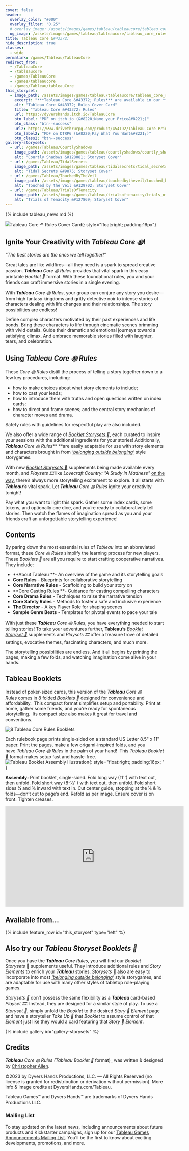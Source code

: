 ```yaml
---
cover: false
header:
  overlay_color: "#000"
  overlay_filter: "0.25"
  # overlay_image: /assets/images/games/tableau/tableaucore/tableau_core_rules_booklet_cover_630_500.jpg
  og_image: /assets/images/games/tableau/tableaucore/tableau_core_rules_booklet_cover_630_500.jpg
title: Tableau Core &#43372;
hide_description: true
classes:
  - wide
permalink: /games/Tableau/TableauCore
redirect_from:
  - /TableauCore
  - /tableaucore
  - /games/TableauCore
  - /games/tableaucore
  - /games/Tableau/tableauCore
this_storyset:
  - image_path: /assets/images/games/tableau/tableaucore/tableau_core_rules_booklet_cover_375_298.jpg
    excerpt: "***Tableau Core &#43372; Rules*** are available in our **Tableau Booklet**&nbsp;&#127869; from: "
    alt: "Tableau Core &#43372; Rules Cover Card"
    title: "Tableau Core &#43372; Rules"
    url: https://dyvershands.itch.io/TableauCore
    btn_label: "PDF on itch.io (&#8220;Name your Price&#8221;)"
    btn_class: "btn--success"
    url2: https://www.drivethrurpg.com/product/454192/Tableau-Core-PrintNFold-edition?src=dhwebsite
    btn_label2: "PDF on DTRPG (&#8220;Pay What You Want&#8221;)"
    btn_class2: "btn--success"
gallery-storysets:
  - url: /games/Tableau/CourtlyShadows
    image_path: /assets/images/games/tableau/courtlyshadows/courtly_shadows_storyset_cover_375_298.jpg
    alt: "Courtly Shadows &#128081; Storyset Cover"
  - url: /games/Tableau/TidalSecrets
    image_path: /assets/images/games/tableau/tidalsecrets/tidal_secrets_storyset_cover_375_298.jpg
    alt: "Tidal Secrets &#9875; Storyset Cover"
  - url: /games/Tableau/TouchedByTheVeil
    image_path: /assets/images/games/tableau/touchedbytheveil/touched_by_the_veil_storyset_cover_375_298.jpg
    alt: "Touched by the Veil &#129702; Storyset Cover"
  - url: /games/Tableau/TrialsOfTenacity
    image_path: /assets/images/games/tableau/trialsoftenacity/trials_of_tenacity_storyset_cover_375_298.jpg
    alt: "Trials of Tenacity &#127869; Storyset Cover"
---
```


{% include tableau_news.md %}

![Tableau Core &#43372; Rules Cover Card](/assets/images/games/tableau/tableaucore/tableau_core_rules_booklet_cover_375_298.jpg){: style="float:right; padding:16px"}

## Ignite Your Creativity with _**Tableau Core ꩜**_!

_“The best stories are the ones we tell together!”_

Great tales are like wildfires—all they need is a spark to spread creative passion. _**Tableau**_ _Core ꩜ Rules_ provides that vital spark in this easy printable _Booklet&nbsp;📖_ format. With these foundational rules, you and your friends can craft immersive stories in a single evening.

With _**Tableau** Core&nbsp;꩜ Rules_, your group can conjure any story you desire—from high fantasy kingdoms and gritty detective noir to intense stories of characters dealing with life changes and their relationships. The story possibilities are endless!

Define complex characters motivated by their past experiences and life bonds. Bring these characters to life through cinematic scenes brimming with vivid details. Guide their dramatic and emotional journeys toward a satisfying climax. And embrace memorable stories filled with laughter, tears, and celebration.

## Using _**Tableau Core ꩜ Rules**_

These _Core ꩜ Rules_ distill the process of telling a story together down to a few key procedures, including:
* how to make choices about what story elements to include;
* how to cast your leads;
* how to introduce them with truths and open questions written on index cards;
* how to direct and frame scenes; and the central story mechanics of character moves and drama.

Safety rules with guidelines for respectful play are also included.

We also offer a wide range of _[Booklet Storysets 📖](https://itch.io/physical-games/tag-storyset)_, each curated to inspire your sessions with the additional ingredients for your stories! Additionally, _**Tableau** Core&nbsp;꩜ Rules_** **are easily adaptable for use with story elements and characters brought in from _[‘belonging outside belonging‘](https://itch.io/physical-games/tag-belonging-outside-belonging)_ style storygames.

With new _[Booklet Storysets 📖](https://itch.io/physical-games/tag-storyset)_ supplements being made available every month, and _Playsets 🎞️_ like _Lovecraft Country: "A Study in Madness"_ [on the way](https://www.dyvershands.com/Subscribe), there’s always more storytelling excitement to explore. It all starts with _**Tableau’s**_ vital spark. Let _**Tableau** Core ꩜ Rules_ ignite your creativity tonight!

Pay what you want to light this spark. Gather some index cards, some tokens, and optionally one dice, and you’re ready to collaboratively tell stories. Then watch the flames of imagination spread as you and your friends craft an unforgettable storytelling experience!

## Contents

By paring down the most essential rules of _Tableau_ into an abbreviated format, these _Core ꩜ Rules_ simplify the learning process for new players. These _Booklets 📖_ are all you require to start crafting cooperative narratives. They include:

  * **About Tableau **\- An overview of the game and its storytelling goals
  * **Core Rules** \- Blueprints for collaborative storytelling
  * **Core Narrative Rules** \- Scaffolding to build your story on
  * **Core Casting Rules **\- Guidance for casting compelling characters
  * **Core Drama Rules** \- Techniques to raise the narrative tension
  * **Core Safety Rules** \- Methods to foster a safe and inclusive experience
  * **The Director** \- A key Player Role for shaping scenes
  * **Sample Genre Beats** \- Templates for pivotal events to pace your tale

With just these _**Tableau** Core ꩜ Rules_, you have everything needed to start telling stories! To take your adventures further, **Tableau’s** _[Booklet Storyset 📖](https://itch.io/physical-games/tag-storyset)_ supplements and _Playsets 🎞️_ offer a treasure trove of detailed settings, evocative themes, fascinating characters, and much more.

The storytelling possibilities are endless. And it all begins by printing the pages, making a few folds, and watching imagination come alive in your hands.

## Tableau Booklets

Instead of poker-sized cards, this version of the _**Tableau** Core&nbsp;꩜ Rules_ comes in 8 folded _Booklets 📖_ designed for convenience and affordability.  This compact format simplifies setup and portability. Print at home, gather some friends, and you’re ready for spontaneous storytelling.  Its compact size also makes it great for travel and conventions. 

![8 Tableau Core Rules Booklets](/assets/images/games/tableau/tableaucore/tableau_core_rules_booklets_1024-768.jpg)

Each rulebook page prints single-sided on a standard US Letter 8.5" x 11" paper. Print the pages, make a few origami-inspired folds, and you have _Tableau Core ꩜ Rules_ in the palm of your hand!  This _Tableau Booklet 📖_ format makes setup fast and hassle-free. ![Tableau Booklet Assembly Illustration](/assets/images/games/tableau/booklet_assembly_illustration_256_200.png){: style="float:right; padding:16px; " }

**Assembly:** Print booklet, single-sided. Fold long way (11'') with text out, then unfold. Fold short way (8-½'') with text out, then unfold. Fold short sides ¼ and ¾ inward with text in. Cut center guide, stopping at the ¼ & ¾ folds—don’t cut to page’s end. Refold as per image. Ensure cover is on front. Tighten creases.

<iframe width="560" height="315" src="https://www.youtube.com/embed/n5hpg7hOXo4?si=SbSiH2Aw2jvaGUWl" title="YouTube video player" frameborder="0" allow="accelerometer; autoplay; clipboard-write; encrypted-media; gyroscope; picture-in-picture; web-share" allowfullscreen></iframe>

## Available from… 

{% include feature_row id="this_storyset" type="left" %}

## Also try our _**Tableau** Storyset Booklets&nbsp;📖_

Once you have the _**Tableau** Core Rules_, you will find our _Booklet Storysets_&nbsp;📖 supplements useful. They introduce additional rules and _Story Elements_ to enrich your _**Tableau**_ stories. _Storysets_&nbsp;📖​ also are easy to incorporate into most _[‘belonging outside belonging’](https://itch.io/physical-games/tag-belonging-outside-belonging)​_ style storygames, and are adaptable for use with many other styles of tabletop role-playing games.​​

_Storysets&nbsp;📖_​ don’t possess the same flexibility as a _**Tableau**_ card-based _Playset 🎞_. Instead, they are designed for a similar style of play. To use a _Storyset&nbsp;📖_, simply​ unfold the _Booklet_ to the desired _Story 📖 Element_ page and have a storyteller _Take Up 🫰_ that _Booklet_ to assume control of that _Element_ just like they would a card featuring that _Story 📖 Element_.

{% include gallery id="gallery-storysets" %}

## Credits

_**Tableau** Core ꩜ Rules (Tableau Booklet 📖_ format)_ was written & designed by [Christopher Allen](mailto:ChristopherA@DyversHands.com).

©2023 by Dyvers Hands Productions, LLC. — All Rights Reserved (no license is granted for redistribution or derivation without permission). More info & image credits at DyversHands.com/Tableau.

Tableau Games™ and Dyvers Hands™ are trademarks of Dyvers Hands Productions LLC.

### Mailing List

To stay updated on the latest news, including announcements about future products and Kickstarter campaigns, sign up for our [Tableau Games Announcements Mailing List](/Subscribe). You’ll be the first to know about exciting developments, promotions, and more.
